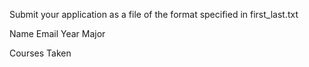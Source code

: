  Submit your application as a file of the format specified in first_last.txt

Name
Email
Year
Major

Courses Taken
